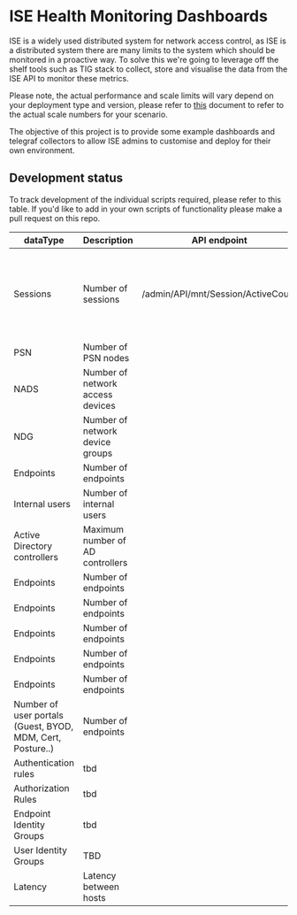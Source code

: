 # ISE Health Monitoring Dashboards

ISE is a widely used distributed system for network access control, as ISE is a distributed system there are many limits to the system which should be monitored in a proactive way. To solve this we're going to leverage off the shelf tools such as TIG stack to collect, store and visualise the data from the ISE API to monitor these metrics.

Please note, the actual performance and scale limits will vary depend on your deployment type and version, please refer to [this](https://community.cisco.com/t5/security-documents/ise-performance-amp-scale/ta-p/3642148#toc-hId-1185499862) document to refer to the actual scale numbers for your scenario.

The objective of this project is to provide some example dashboards and telegraf collectors to allow ISE admins to customise and deploy for their own environment.

## Development status

To track development of the individual scripts required, please refer to this table. If you'd like to add in your own scripts of functionality please make a pull request on this repo.

| dataType | Description         | API endpoint                       | Complete | Limit (2.6)                                                  |
|----------|---------------------|------------------------------------|----------|--------------------------------------------------------------|
| Sessions | Number of sessions  | /admin/API/mnt/Session/ActiveCount | 🔴        | 2,000,000 - 3695 as PAN and MnT 500,000 -3595 as PAN and MnT |
| PSN      | Number of PSN nodes |                                    | 🔴        | 50                                                           |
| NADS     | Number of network access devices |                                    | 🔴         |                                                              |
| NDG      | Number of network device groups |                                    | 🔴         |                                                              |
| Endpoints| Number of endpoints |                                    |🔴          |                                                              |
|  Internal users | Number of internal users |                                    |🔴          | 300,000                                          |
|  Active Directory controllers| Maximum number of AD controllers |                                    |🔴          | 100                                                             |
| Endpoints| Number of endpoints |                                    |🔴          |                                                              |
| Endpoints| Number of endpoints |                                    |🔴          |                                                              |
| Endpoints| Number of endpoints |                                    |🔴          |                                                              |
| Endpoints| Number of endpoints |                                    |🔴          |                                                              |
| Endpoints| Number of endpoints |                                    |🔴          |                                                              |
| Number of user portals (Guest, BYOD, MDM, Cert, Posture..)| Number of endpoints |        |🔴          | 600                                                         |
| Authentication rules| tbd |                                    |🔴          |                                                              |
| Authorization Rules | tbd |                                    |🔴          |                                                              |
| Endpoint Identity Groups | tbd |                                    |🔴          | 1000                                                             |
| User Identity Groups| TBD |                                    |🔴          | 1000                                                             |
| Latency | Latency between hosts |                                    |🔴          | 300ms                                                             |
